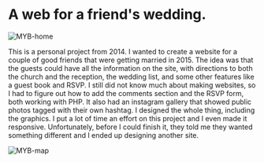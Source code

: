 # A web for a friend's wedding.

![MYB-home](MY.png)

This is a personal project from 2014. I wanted to create a website for a couple of good friends that were getting married in 2015. The idea was that the guests could have all the information on the site, with directions to both the church and the reception, the wedding list, and some other features like a guest book and RSVP.
I still did not know much about making websites, so I had to figure out how to add the comments section and the RSVP form, both working with PHP. It also had an instagram gallery that showed public photos tagged with their own hashtag.
I designed the whole thing, including the graphics. I put a lot of time an effort on this project and I even made it responsive. Unfortunately, before I could finish it, they told me they wanted something different and I ended up designing another site.

![MYB-map](MY-2.png)
